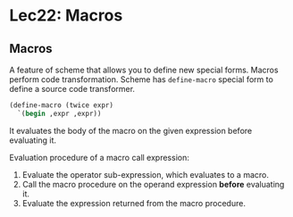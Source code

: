 # Lec22: Macros
## Macros
A feature of scheme that allows you to define new special forms.
Macros perform code transformation.
Scheme has `define-macro` special form to define a source code transformer.
```scheme
(define-macro (twice expr)
  `(begin ,expr ,expr))
```
It evaluates the body of the macro on the given expression before evaluating it.

Evaluation procedure of a macro call expression:
1. Evaluate the operator sub-expression, which evaluates to a macro.
2. Call the macro procedure on the operand expression **before** evaluating it.
3. Evaluate the expression returned from the macro procedure.
